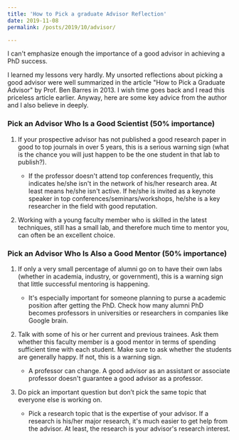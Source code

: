 ```yaml
---
title: 'How to Pick a graduate Advisor Reflection'
date: 2019-11-08
permalink: /posts/2019/10/advisor/

---
```


I can't emphasize enough the importance of a good advisor in achieving a PhD success. 

I learned my lessons very hardly. My unsorted reflections about picking a good advisor were well summarized in the article 
"How to Pick a Graduate Advisor" by Prof. Ben Barres in 2013. 
I wish time goes back and I read this priceless article earlier. Anyway, here are some key advice 
from the author and I also believe in deeply.

### Pick an Advisor Who Is a Good Scientist (50% importance)

1. If your prospective advisor has not published a good research paper in good to top journals in over 5 years, this is a 
serious warning sign (what is the chance you will just happen to be the one student in that lab to publish?). 
   * If the professor doesn't attend top conferences frequently, this indicates he/she isn't in the network of his/her 
   research area. At least means he/she isn't active. If he/she is invited as a keynote speaker in top conferences/seminars/workshops, 
   he/she is a key researcher in the field with good reputation. 

2. Working with a young faculty member who is skilled in the latest techniques, still has a small lab, 
and therefore much time to mentor you, can often be an excellent choice.

### Pick an Advisor Who Is Also a Good Mentor (50% importance)

1. If only a very small percentage of alumni go on to have their own labs (whether in academia, 
industry, or government), this is a warning sign that little successful mentoring is happening.
   * It's especially important for someone planning to purse a academic position after getting the PhD.
   Check how many alumni PhD becomes professors in universities or researchers in companies like Google brain.
   
2. Talk with some of his or her current and previous trainees. Ask them whether this faculty member is a good mentor 
in terms of spending sufficient time with each student. Make sure to ask whether the students are generally happy. 
If not, this is a warning sign.
   * A professor can change. A good advisor as an assistant or associate professor doesn't guarantee a good advisor as a professor.
   
3. Do pick an important question but don’t pick the same topic that everyone else is working on.
   * Pick a research topic that is the expertise of your advisor. If a research is his/her major research, it's 
   much easier to get help from the advisor. At least, the research is your advisor's research interest. 




